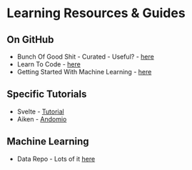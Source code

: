 # Learning Resources & Guides

## On GitHub
- Bunch Of Good Shit - Curated - Useful? - [here](https://github.com/collections)
- Learn To Code - [here](https://github.com/collections/learn-to-code)
- Getting Started With Machine Learning - [here](https://github.com/collections/machine-learning)

## Specific Tutorials
- Svelte - [Tutorial](https://svelte.dev/tutorial/svelte/welcome-to-svelte)
- Aiken - [Andomio](https://app.andamio.io/course/aiken-pbl-2024/)


## Machine Learning
- Data Repo - Lots of it [here](https://github.com/fivethirtyeight/data)
